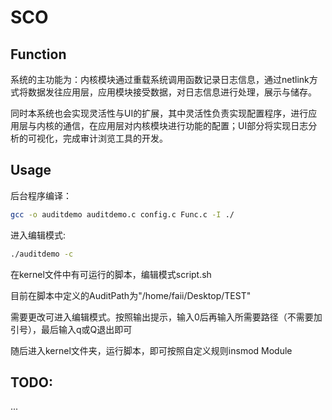 # SCO

## Function

系统的主功能为：内核模块通过重载系统调用函数记录日志信息，通过netlink方式将数据发往应用层，应用模块接受数据，对日志信息进行处理，展示与储存。

同时本系统也会实现灵活性与UI的扩展，其中灵活性负责实现配置程序，进行应用层与内核的通信，在应用层对内核模块进行功能的配置；UI部分将实现日志分析的可视化，完成审计浏览工具的开发。

## Usage

后台程序编译：
```sh
gcc -o auditdemo auditdemo.c config.c Func.c -I ./
```
进入编辑模式:
```sh
./auditdemo -c
```
在kernel文件中有可运行的脚本，编辑模式script.sh

目前在脚本中定义的AuditPath为"/home/faii/Desktop/TEST"

需要更改可进入编辑模式。按照输出提示，输入0后再输入所需要路径（不需要加引号），最后输入q或Q退出即可

随后进入kernel文件夹，运行脚本，即可按照自定义规则insmod Module

## TODO:
...
